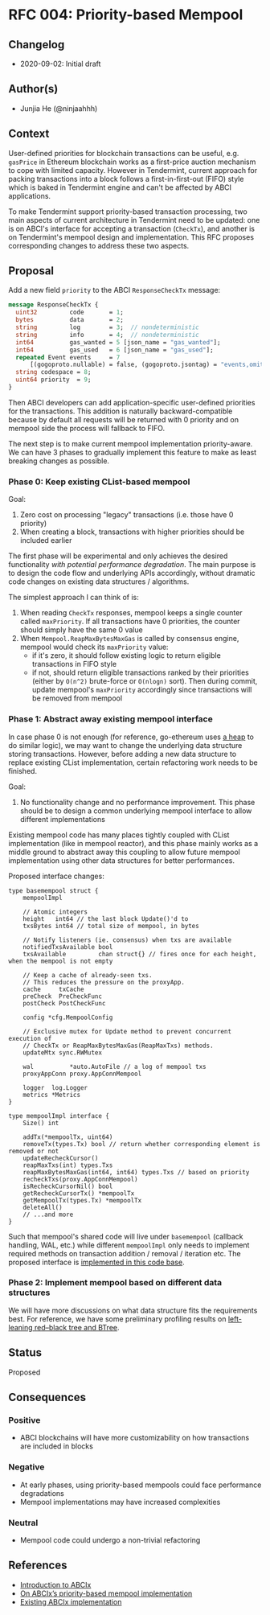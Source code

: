 # RFC 004: Priority-based Mempool

## Changelog

- 2020-09-02: Initial draft

## Author(s)

- Junjia He (@ninjaahhh)

## Context

User-defined priorities for blockchain transactions can be useful, e.g. `gasPrice` in Ethereum blockchain works as a first-price auction mechanism to cope with limited capacity. However in Tendermint, current approach for packing transactions into a block follows a first-in-first-out (FIFO) style which is baked in Tendermint engine and can't be affected by ABCI applications.

To make Tendermint support priority-based transaction processing, two main aspects of current architecture in Tendermint need to be updated: one is on ABCI's interface for accepting a transaction (`CheckTx`), and another is on Tendermint's mempool design and implementation. This RFC proposes corresponding changes to address these two aspects.

## Proposal

Add a new field `priority` to the ABCI `ResponseCheckTx` message:

```proto
message ResponseCheckTx {
  uint32         code       = 1;
  bytes          data       = 2;
  string         log        = 3;  // nondeterministic
  string         info       = 4;  // nondeterministic
  int64          gas_wanted = 5 [json_name = "gas_wanted"];
  int64          gas_used   = 6 [json_name = "gas_used"];
  repeated Event events     = 7
      [(gogoproto.nullable) = false, (gogoproto.jsontag) = "events,omitempty"];
  string codespace = 8;
  uint64 priority  = 9;
}
```

Then ABCI developers can add application-specific user-defined priorities for the transactions. This addition is naturally backward-compatible because by default all requests will be returned with 0 priority and on mempool side the process will fallback to FIFO.

The next step is to make current mempool implementation priority-aware. We can have 3 phases to gradually implement this feature to make as least breaking changes as possible.

### Phase 0: Keep existing CList-based mempool

Goal:

1. Zero cost on processing "legacy" transactions (i.e. those have 0 priority)
2. When creating a block, transactions with higher priorities should be included earlier

The first phase will be experimental and only achieves the desired functionality *with potential performance degradation*. The main purpose is to design the code flow and underlying APIs accordingly, without dramatic code changes on existing data structures / algorithms.

The simplest approach I can think of is:

1. When reading `CheckTx` responses, mempool keeps a single counter called `maxPriority`. If all transactions have 0 priorities, the counter should simply have the same 0 value
2. When `Mempool.ReapMaxBytesMaxGas` is called by consensus engine, mempool would check its `maxPriority` value:
    - if it's zero, it should follow existing logic to return eligible transactions in FIFO style
    - if not, should return eligible transactions ranked by their priorities (either by `O(n^2)` brute-force or `O(nlogn)` sort). Then during commit, update mempool's `maxPriority` accordingly since transactions will be removed from mempool

### Phase 1: Abstract away existing mempool interface

In case phase 0 is not enough (for reference, go-ethereum uses [a heap](https://github.com/ethereum/go-ethereum/blob/6c9f040ebeafcc680b0c457e6f4886e2bca32527/core/tx_list.go#L440) to do similar logic), we may want to change the underlying data structure storing transactions. However, before adding a new data structure to replace existing CList implementation, certain refactoring work needs to be finished.

Goal:

1. No functionality change and no performance improvement. This phase should be to design a common underlying mempool interface to allow different implementations

Existing mempool code has many places tightly coupled with CList implementation (like in mempool reactor), and this phase mainly works as a middle ground to abstract away this coupling to allow future mempool implementation using other data structures for better performances.

Proposed interface changes:

```golang
type basemempool struct {
    mempoolImpl

    // Atomic integers
    height   int64 // the last block Update()'d to
    txsBytes int64 // total size of mempool, in bytes

    // Notify listeners (ie. consensus) when txs are available
    notifiedTxsAvailable bool
    txsAvailable         chan struct{} // fires once for each height, when the mempool is not empty

    // Keep a cache of already-seen txs.
    // This reduces the pressure on the proxyApp.
    cache     txCache
    preCheck  PreCheckFunc
    postCheck PostCheckFunc

    config *cfg.MempoolConfig

    // Exclusive mutex for Update method to prevent concurrent execution of
    // CheckTx or ReapMaxBytesMaxGas(ReapMaxTxs) methods.
    updateMtx sync.RWMutex

    wal          *auto.AutoFile // a log of mempool txs
    proxyAppConn proxy.AppConnMempool

    logger  log.Logger
    metrics *Metrics
}

type mempoolImpl interface {
    Size() int

    addTx(*mempoolTx, uint64)
    removeTx(types.Tx) bool // return whether corresponding element is removed or not
    updateRecheckCursor()
    reapMaxTxs(int) types.Txs
    reapMaxBytesMaxGas(int64, int64) types.Txs // based on priority
    recheckTxs(proxy.AppConnMempool)
    isRecheckCursorNil() bool
    getRecheckCursorTx() *mempoolTx
    getMempoolTx(types.Tx) *mempoolTx
    deleteAll()
    // ...and more
}
```

Such that mempool's shared code will live under `basemempool` (callback handling, WAL, etc.) while different `mempoolImpl` only needs to implement required methods on transaction addition / removal / iteration etc. The proposed interface is [implemented in this code base](https://github.com/QuarkChain/tendermintx/blob/master/mempool/mempool.go).

### Phase 2: Implement mempool based on different data structures

We will have more discussions on what data structure fits the requirements best. For reference, we have some preliminary profiling results on [left-leaning red–black tree and BTree](https://github.com/QuarkChain/tendermintx/blob/master/mempool/bench_test.go#L18-L31).

## Status

Proposed

## Consequences

### Positive

- ABCI blockchains will have more customizability on how transactions are included in blocks

### Negative

- At early phases, using priority-based mempools could face performance degradations
- Mempool implementations may have increased complexities

### Neutral

- Mempool code could undergo a non-trivial refactoring

## References

- [Introduction to ABCIx](https://forum.cosmos.network/t/introduction-to-abcix-an-extension-of-abci-with-greater-flexibility-and-security/3771/)
- [On ABCIx’s priority-based mempool implementation](https://forum.cosmos.network/t/on-abcixs-priority-based-mempool-implementation/3912)
- [Existing ABCIx implementation](https://github.com/QuarkChain/tendermintx)
